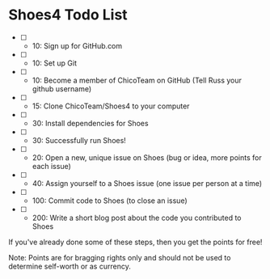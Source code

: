 Shoes4 Todo List
================

- [ ] -  10: Sign up for GitHub.com
- [ ] -  10: Set up Git
- [ ] -  10: Become a member of ChicoTeam on GitHub (Tell Russ your github username) 
- [ ] -  15: Clone ChicoTeam/Shoes4 to your computer
- [ ] -  30: Install dependencies for Shoes
- [ ] -  30: Successfully run Shoes!
- [ ] -  20: Open a new, unique issue on Shoes (bug or idea, more points for each issue)
- [ ] -  40: Assign yourself to a Shoes issue (one issue per person at a time)
- [ ] - 100: Commit code to Shoes (to close an issue)
- [ ] - 200: Write a short blog post about the code you contributed to Shoes

If you've already done some of these steps, then you get the points for free!

Note: Points are for bragging rights only and should not be used to determine self-worth or as currency.
